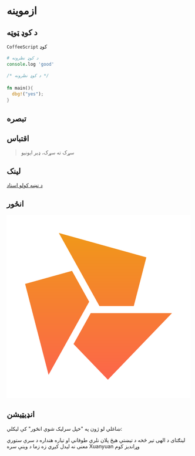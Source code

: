 [د نښه کولو نړیوال نظرونه]:#

# ازموینه

## د کوډ ټوټه

`CoffeeScript` کوډ

```coffee
# د کوډ نظرونه
console.log 'good'


```

```rust
/* د کوډ نظرونه */

fn main(){
  dbg!("yes");
}
```

## تبصره

<!-- HTML 注释 --> 

<!-- 多行注释 --> 

## اقتباس

> سړک ته سړک، ډیر ایونیو

## لینک

[د نښه کولو اسناد](https://github.com/xxai-art/xxai-art-md)

## انځور

![xxAI.Art د برانډ پیژندنه](https://raw.githubusercontent.com/xxai-art/web/main/file/svg/logo.svg)

## انډیټیشن

ښاغلي لو ژون په "خپل سرلیک شوي انځور" کې لیکلي:

  لینګتای د الهی تیر څخه د تیښتې هیڅ پلان نلري
  طوفاني او تیاره هنداره
  د سرې ستوري معنی نه لیدل کیږي
  زه زما د وینې سره Xuanyuan وړاندیز کوم
